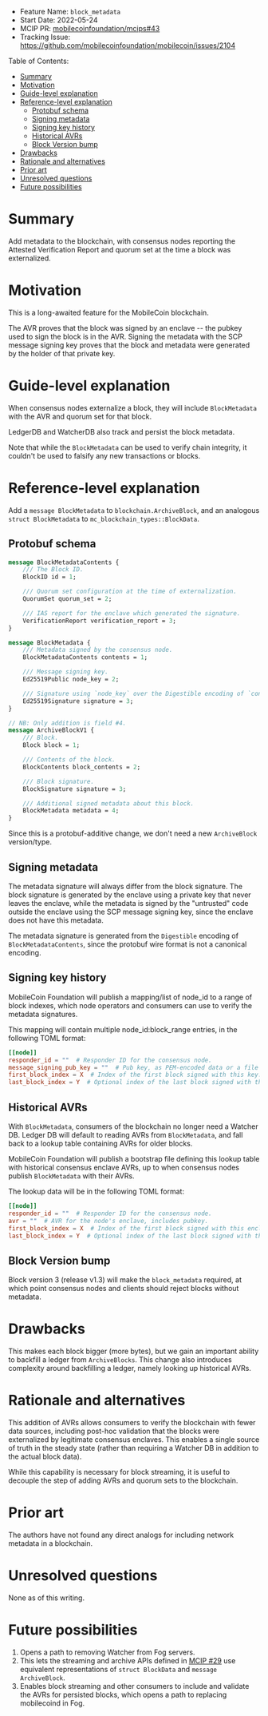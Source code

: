 * Feature Name: `block_metadata`
* Start Date: 2022-05-24
* MCIP PR: [mobilecoinfoundation/mcips#43](https://github.com/mobilecoinfoundation/mcips/pull/43)
* Tracking Issue: https://github.com/mobilecoinfoundation/mobilecoin/issues/2104

Table of Contents:
- [Summary](#summary)
- [Motivation](#motivation)
- [Guide-level explanation](#guide-level-explanation)
- [Reference-level explanation](#reference-level-explanation)
  - [Protobuf schema](#protobuf-schema)
  - [Signing metadata](#signing-metadata)
  - [Signing key history](#signing-key-history)
  - [Historical AVRs](#historical-avrs)
  - [Block Version bump](#block-version-bump)
- [Drawbacks](#drawbacks)
- [Rationale and alternatives](#rationale-and-alternatives)
- [Prior art](#prior-art)
- [Unresolved questions](#unresolved-questions)
- [Future possibilities](#future-possibilities)

# Summary
[summary]: #summary

Add metadata to the blockchain, with consensus nodes reporting the Attested
Verification Report and quorum set at the time a block was externalized.

# Motivation
[motivation]: #motivation

This is a long-awaited feature for the MobileCoin blockchain.

The AVR proves that the block was signed by an enclave -- the pubkey used to
sign the block is in the AVR. Signing the metadata with the SCP message signing
key proves that the block and metadata were generated by the holder of that
private key.

# Guide-level explanation
[guide-level-explanation]: #guide-level-explanation

When consensus nodes externalize a block, they will include `BlockMetadata` with
the AVR and quorum set for that block.

LedgerDB and WatcherDB also track and persist the block metadata.

Note that while the `BlockMetadata` can be used to verify chain integrity, it
couldn't be used to falsify any new transactions or blocks.

# Reference-level explanation
[reference-level-explanation]: #reference-level-explanation

Add a `message BlockMetadata` to `blockchain.ArchiveBlock`, and an analogous
`struct BlockMetadata` to `mc_blockchain_types::BlockData`.

## Protobuf schema

```protobuf
message BlockMetadataContents {
    /// The Block ID.
    BlockID id = 1;

    /// Quorum set configuration at the time of externalization.
    QuorumSet quorum_set = 2;

    /// IAS report for the enclave which generated the signature.
    VerificationReport verification_report = 3;
}

message BlockMetadata {
    /// Metadata signed by the consensus node.
    BlockMetadataContents contents = 1;

    /// Message signing key.
    Ed25519Public node_key = 2;

    /// Signature using `node_key` over the Digestible encoding of `contents`.
    Ed25519Signature signature = 3;
}

// NB: Only addition is field #4.
message ArchiveBlockV1 {
    /// Block.
    Block block = 1;

    /// Contents of the block.
    BlockContents block_contents = 2;

    /// Block signature.
    BlockSignature signature = 3;

    /// Additional signed metadata about this block.
    BlockMetadata metadata = 4;
}
```

Since this is a protobuf-additive change, we don't need a new `ArchiveBlock`
version/type.

## Signing metadata
The metadata signature will always differ from the block signature. The block
signature is generated by the enclave using a private key that never leaves the
enclave, while the metadata is signed by the "untrusted" code outside the
enclave using the SCP message signing key, since the enclave does not have this
metadata.

The metadata signature is generated from the `Digestible` encoding of
`BlockMetadataContents`, since the protobuf wire format is not a canonical
encoding.

## Signing key history
MobileCoin Foundation will publish a mapping/list of node_id to a range of block
indexes, which node operators and consumers can use to verify the metadata
signatures.

This mapping will contain multiple node_id:block_range entries, in the following
TOML format:
```toml
[[node]]
responder_id = ""  # Responder ID for the consensus node.
message_signing_pub_key = ""  # Pub key, as PEM-encoded data or a file path containing such data.
first_block_index = X  # Index of the first block signed with this key.
last_block_index = Y  # Optional index of the last block signed with this key.
```

## Historical AVRs
With `BlockMetadata`, consumers of the blockchain no longer need a Watcher DB.
Ledger DB will default to reading AVRs from `BlockMetadata`, and fall back to a
lookup table containing AVRs for older blocks.

MobileCoin Foundation will publish a bootstrap file defining this lookup table
with historical consensus enclave AVRs, up to when consensus nodes publish
`BlockMetadata` with their AVRs.

The lookup data will be in the following TOML format:
```toml
[[node]]
responder_id = ""  # Responder ID for the consensus node.
avr = ""  # AVR for the node's enclave, includes pubkey.
first_block_index = X  # Index of the first block signed with this enclave.
last_block_index = Y  # Optional index of the last block signed with this enclave.
```

## Block Version bump
Block version 3 (release v1.3) will make the `block_metadata` required, at which
point consensus nodes and clients should reject blocks without metadata.


# Drawbacks
[drawbacks]: #drawbacks

This makes each block bigger (more bytes), but we gain an important ability to
backfill a ledger from `ArchiveBlocks`. This change also introduces complexity
around backfilling a ledger, namely looking up historical AVRs.

# Rationale and alternatives
[rationale-and-alternatives]: #rationale-and-alternatives

This addition of AVRs allows consumers to verify the blockchain with fewer data
sources, including post-hoc validation that the blocks were externalized by
legitimate consensus enclaves. This enables a single source of truth in the
steady state (rather than requiring a Watcher DB in addition to the actual block
data).

While this capability is necessary for block streaming, it is useful to decouple
the step of adding AVRs and quorum sets to the blockchain.

# Prior art
[prior-art]: #prior-art

The authors have not found any direct analogs for including network metadata in
a blockchain.

# Unresolved questions
[unresolved-questions]: #unresolved-questions

None as of this writing.

# Future possibilities
[future-possibilities]: #future-possibilities

1. Opens a path to removing Watcher from Fog servers.
1. This lets the streaming and archive APIs defined in
   [MCIP #29](0029-block-streaming.md) use equivalent representations of
   `struct BlockData` and `message ArchiveBlock`.
1. Enables block streaming and other consumers to include and validate the AVRs
   for persisted blocks, which opens a path to replacing mobilecoind in Fog.
